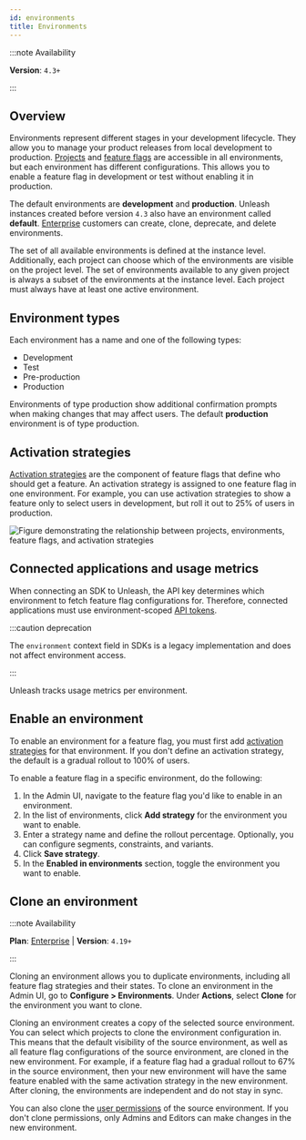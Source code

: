 ```yaml
---
id: environments
title: Environments
---
```


:::note Availability

**Version**: `4.3+`

:::
## Overview

Environments represent different stages in your development lifecycle. They allow you to manage your product releases from local development to production. [Projects](/reference/projects) and [feature flags](/reference/feature-toggles) are accessible in all environments, but each environment has different configurations. This allows you to enable a feature flag in development or test without enabling it in production.

The default environments are **development** and **production**. Unleash instances created before version `4.3` also have an environment called **default**. [Enterprise](https://www.getunleash.io/pricing) customers can create, clone, deprecate, and delete environments.

The set of all available environments is defined at the instance level. Additionally, each project can choose which of the environments are visible on the project level. The set of environments available to any given project is always a subset of the environments at the instance level. Each project must always have at least one active environment.

## Environment types

Each environment has a name and one of the following types:
- Development
- Test
- Pre-production
- Production

Environments of type production show additional confirmation prompts when making changes that may affect users. The default **production** environment is of type production.

## Activation strategies

[Activation strategies](/reference/activation-strategies) are the component of feature flags that define who should get a feature. An activation strategy is assigned to one feature flag in one environment. For example, you can use activation strategies to show a feature only to select users in development, but roll it out to 25% of users in production.

![Figure demonstrating the relationship between projects, environments, feature flags, and activation strategies](/img/environments-activation-strategy.png)

## Connected applications and usage metrics

When connecting an SDK to Unleash, the API key determines which environment to fetch feature flag configurations for. Therefore, connected applications must use environment-scoped [API tokens](/reference/api-tokens-and-client-keys).

:::caution deprecation

The `environment` context field in SDKs is a legacy implementation and does not affect environment access. 

:::

Unleash tracks usage metrics per environment.

## Enable an environment

To enable an environment for a feature flag, you must first add [activation strategies](#activation-strategies) for that environment. If you don't define an activation strategy, the default is a gradual rollout to 100% of users.

To enable a feature flag in a specific environment, do the following:
1. In the Admin UI, navigate to the feature flag you'd like to enable in an environment.
2. In the list of environments, click **Add strategy** for the environment you want to enable.
3. Enter a strategy name and define the rollout percentage. Optionally, you can configure segments, constraints, and variants.
4. Click **Save strategy**.
5. In the **Enabled in environments** section, toggle the environment you want to enable. 

## Clone an environment

:::note Availability

**Plan**: [Enterprise](https://www.getunleash.io/pricing) | **Version**: `4.19+`

:::

Cloning an environment allows you to duplicate environments, including all feature flag strategies and their states. To clone an environment in the Admin UI, go to **Configure > Environments**. Under **Actions**, select **Clone** for the environment you want to clone.

Cloning an environment creates a copy of the selected source environment. You can select which projects to clone the environment configuration in. This means that the default visibility of the source environment, as well as all feature flag configurations of the source environment, are cloned in the new environment. For example, if a feature flag had a gradual rollout to 67% in the source environment, then your new environment will have the same feature enabled with the same activation strategy in the new environment. After cloning, the environments are independent and do not stay in sync.

You can also clone the [user permissions](/reference/rbac) of the source environment. If you don't clone permissions, only Admins and Editors can make changes in the new environment. 